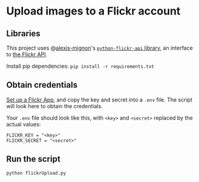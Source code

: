 # Upload images to a Flickr account

## Libraries 
This project uses @[alexis-mignon](//github.com/alexis-mignon)'s [`python-flickr-api` library](//github.com/alexis-mignon/python-flickr-api), an interface to [the Flickr API](https://www.flickr.com/services/developer/api/).

Install pip dependencies:
`pip install -r requirements.txt`
## Obtain credentials
[Set up a Flickr App](https://www.flickr.com/services/api/keys), and copy the key and secret into a `.env` file. The script will look here to obtain the credentials.

Your `.env` file should look like this, with `<key>` and `<secret>` replaced by the actual values:
```
FLICKR_KEY = "<key>"
FLICKR_SECRET = "<secret>"
```

## Run the script
`python flickrUpload.py`

